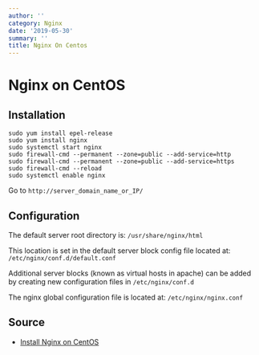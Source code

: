 ```yaml
---
author: ''
category: Nginx
date: '2019-05-30'
summary: ''
title: Nginx On Centos
---
```

# Nginx on CentOS

## Installation

    sudo yum install epel-release
    sudo yum install nginx
    sudo systemctl start nginx
    sudo firewall-cmd --permanent --zone=public --add-service=http 
    sudo firewall-cmd --permanent --zone=public --add-service=https
    sudo firewall-cmd --reload
    sudo systemctl enable nginx

Go to `http://server_domain_name_or_IP/`

## Configuration

The default server root directory is: `/usr/share/nginx/html`

This location is set in the default server block config file located at: `/etc/nginx/conf.d/default.conf`

Additional server blocks (known as virtual hosts in apache) can be added by creating new configuration files in `/etc/nginx/conf.d`

The nginx global configuration file is located at: `/etc/nginx/nginx.conf`


## Source

* [Install Nginx on CentOS](https://www.digitalocean.com/community/tutorials/how-to-install-nginx-on-centos-7)